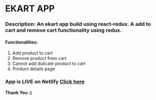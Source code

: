 # EKART APP

### Description: An ekart app build using react-redux. A add to cart and remove cart functionality using redux.

#### Functionalities:

1. Add product to cart
2. Remove product from cart
3. Cannot add dulicate product to cart
4. Product details page

### App is LIVE on Netlify [Click here](https://ekart-redux-app.netlify.app/)

**Thank You :)**
